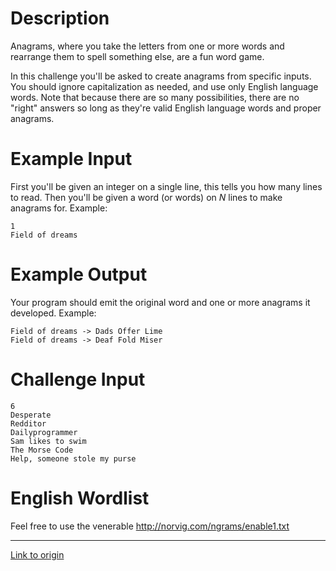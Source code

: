 # Description

Anagrams, where you take the letters from one or more words and rearrange them to spell something else, are a fun word game. 

In this challenge you'll be asked to create anagrams from specific inputs. You should ignore capitalization as needed, and use only English language words. Note that because there are so many possibilities, there are no "right" answers so long as they're valid English language words and proper anagrams. 

# Example Input

First you'll be given an integer on a single line, this tells you how many lines to read. Then you'll be given a word (or words) on *N* lines to make anagrams for. Example:

    1
    Field of dreams

# Example Output 

Your program should emit the original word and one or more anagrams it developed. Example:

    Field of dreams -> Dads Offer Lime
    Field of dreams -> Deaf Fold Miser

# Challenge Input

    6
    Desperate
    Redditor
    Dailyprogrammer
    Sam likes to swim
    The Morse Code
    Help, someone stole my purse

# English Wordlist

Feel free to use the venerable http://norvig.com/ngrams/enable1.txt

---

[Link to origin](https://www.reddit.com/r/dailyprogrammer/4zcly2)